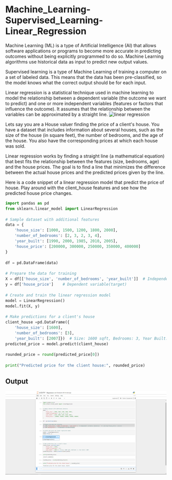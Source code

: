 # Machine_Learning-Supervised_Learning-Linear_Regression

Machine Learning (ML) is a type of Artificial Intelligence (AI) that allows software applications or programs to become more accurate in predicting outcomes without being explicitly programmed to do so. Machine Learning algorithms use historical data as input to predict new output values.

Supervised learning is a type of Machine Learning of training a computer on a set of labeled data. This means that the data has been pre-classified, so the model knows what the correct output should be for each input.

Linear regression is a statistical technique used in machine learning to model the relationship between a dependent variable (the outcome we want to predict) and one or more independent variables (features or factors that influence the outcome). It assumes that the relationship between the variables can be approximated by a straight line.
![linear regression]()

Lets say you are a House valuer finding the price of a client's house. You have a dataset that includes information about several houses, such as the size of the house (in square feet), the number of bedrooms, and the age of the house. You also have the corresponding prices at which each house was sold.

Linear regression works by finding a straight line (a mathematical equation) that best fits the relationship between the features (size, bedrooms, age) and the house prices. The goal is to find a line that minimizes the difference between the actual house prices and the predicted prices given by the line.

Here is a code snippet of a linear regression model that predict the price of house. Play around with the client_house features and see how the predicted house price changes.

```python
import pandas as pd
from sklearn.linear_model import LinearRegression

# Sample dataset with additional features
data = {
    'house_size': [1000, 1500, 1200, 1800, 2000],
    'number_of_bedrooms': [2, 3, 2, 3, 4],
    'year_built': [1990, 2000, 1985, 2010, 2005],
    'house_price': [200000, 300000, 250000, 350000, 400000]
}

df = pd.DataFrame(data)

# Prepare the data for training
X = df[['house_size', 'number_of_bedrooms', 'year_built']]  # Independent variables (features)   X = df.drop('house_price', axis=1)
y = df['house_price']    # Dependent variable(target)

# Create and train the linear regression model
model = LinearRegression()
model.fit(X, y)

# Make predictions for a client's house
client_house =pd.DataFrame({
    'house_size': [1600],
    'number_of_bedrooms': [3],
    'year_built': [2007]})  # Size: 1600 sqft, Bedrooms: 3, Year Built: 2007
predicted_price = model.predict(client_house)

rounded_price = round(predicted_price[0])

print("Predicted price for the client house:", rounded_price)
```
## Output
![jupyter](images/jupyter_notebook.png)
